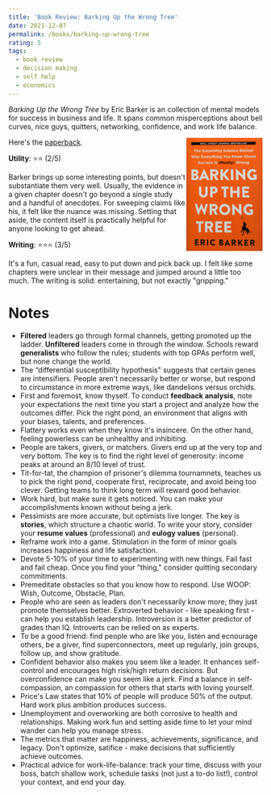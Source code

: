 ```yaml
---
title: 'Book Review: Barking Up the Wrong Tree'
date: 2021-12-07
permalink: /books/barking-up-wrong-tree
rating: 5
tags:
  - book review
  - decision making
  - self help
  - economics
---
```


*Barking Up the Wrong Tree* by Eric Barker is an collection of mental models for success in business and life. It spans common misperceptions about bell curves, nice guys, quitters, networking, confidence, and work life balance.

<img align="right" width="30%" src="/images/books/barking.jpeg">

Here's the [paperback](https://www.amazon.com/Barking-Wrong-Tree-Surprising-Everything/dp/0062416049).

**Utility**: ⭐⭐ (2/5)

Barker brings up some interesting points, but doesn't substantiate them very well. Usually, the evidence in a given chapter doesn't go beyond a single study and a handful of anecdotes. For sweeping claims like his, it felt like the nuance was missing. Setting that aside, the content itself is practically helpful for anyone looking to get ahead.

**Writing**: ⭐⭐⭐ (3/5)

It's a fun, casual read, easy to put down and pick back up. I felt like some chapters were unclear in their message and jumped around a little too much. The writing is solid: entertaining, but not exactly "gripping."

Notes
===

- **Filtered** leaders go through formal channels, getting promoted up the ladder. **Unfiltered** leaders come in through the window. Schools reward **generalists** who follow the rules; students with top GPAs perform well, but none change the world.
- The “differential susceptibility hypothesis" suggests that certain genes are intensifiers. People aren't necessarily better or worse, but respond to circumstance in more extreme ways, like dandelions versus orchids.
- First and foremost, know thyself. To conduct **feedback analysis**, note your expectations the next time you start a project and analyze how the outcomes differ. Pick the right pond, an environment that aligns with your biases, talents, and preferences.
- Flattery works even when they know it's insincere. On the other hand, feeling powerless can be unhealthy and inhibiting.
- People are takers, givers, or matchers. Givers end up at the very top and very bottom. The key is to find the right level of generosity: income peaks at around an 8/10 level of trust.
- Tit-for-tat, the champion of prisoner's dilemma tournamnets, teaches us to pick the right pond, cooperate first, reciprocate, and avoid being too clever. Getting teams to think long term will reward good behavior.
- Work hard, but make sure it gets noticed. You can make your accomplishments known without being a jerk.
- Pessimists are more accurate, but optimists live longer. The key is **stories**, which structure a chaotic world. To write your story, consider your **resume values** (professional) and **eulogy values** (personal).
- Reframe work into a game. Stimulation in the form of minor goals increases happiness and life satisfaction.
- Devote 5-10% of your time to experimenting with new things. Fail fast and fail cheap. Once you find your "thing," consider quitting secondary commitments. 
- Premeditate obstacles so that you know how to respond. Use WOOP: Wish, Outcome, Obstacle, Plan.
- People who are seen as leaders don't necessarily know more; they just promote themselves better. Extroverted behavior - like speaking first - can help you establish leadership. Introversion is a better predictor of grades than IQ. Introverts can be relied on as experts.
- To be a good friend: find people who are like you, listen and ecnourage others, be a giver, find superconnectors, meet up regularly, join groups, follow up, and show gratitude.
- Confident behavior also makes you seem like a leader. It enhances self-control and encourages high risk/high return decisions. But overconfidence can make you seem like a jerk. Find a balance in self-compassion, an compassion for others that starts with loving yourself.
- Price's Law states that 10% of people will produce 50% of the output. Hard work plus ambition produces success.
- Unemployment and overworking are both corrosive to health and relationships. Making work fun and setting aside time to let your mind wander can help you manage stress.
- The metrics that matter are happiness, achievements, significance, and legacy. Don't optimize, satifice - make decisions that sufficiently achieve outcomes.
- Practical advice for work-life-balance: track your time, discuss with your boss, batch shallow work, schedule tasks (not just a to-do list!), control your context, and end your day.
